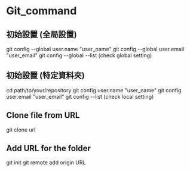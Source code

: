 # Git_command

## **初始設置 (全局設置)**
git config --global user.name "user_name"
git config --global user.email "user_email"
git config --global --list (check global setting)


## **初始設置 (特定資料夾)**
cd path/to/your/repository
git config user.name "user_name"
git config user.email "user_email"
git config --list (check local setting)


## **Clone file from URL**
git clone url <br>

## **Add URL for the folder**
git init
git remote add origin URL
